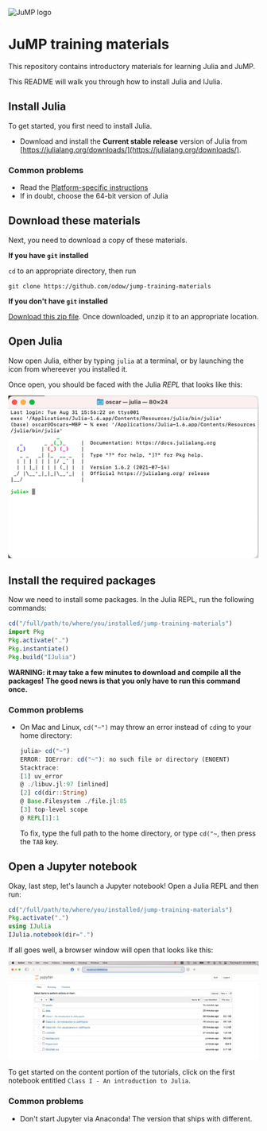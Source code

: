 ![JuMP logo](https://jump.dev/JuMP.jl/dev/assets/logo-with-text-background.svg "JuMP logo")

# JuMP training materials

This repository contains introductory materials for learning Julia and JuMP.

This README will walk you through how to install Julia and IJulia.

## Install Julia

To get started, you first need to install Julia.

 - Download and install the **Current stable release** version of Julia from
   [https://julialang.org/downloads/](https://julialang.org/downloads/).

### Common problems

  - Read the [Platform-specific instructions](https://julialang.org/downloads/platform/#platform_specific_instructions_for_official_binaries)
  - If in doubt, choose the 64-bit version of Julia

## Download these materials

Next, you need to download a copy of these materials.

**If you have `git` installed**

`cd` to an appropriate directory, then run
```
git clone https://github.com/odow/jump-training-materials
```

**If you don't have `git` installed**

[Download this zip file](https://github.com/odow/jump-training-materials/archive/master.zip).
Once downloaded, unzip it to an appropriate location.

## Open Julia

Now open Julia, either by typing `julia` at a terminal, or by launching the icon
from whereever you installed it.

Once open, you should be faced with the Julia *REPL* that looks like this:

![Julia REPL](assets/repl.png)

## Install the required packages

Now we need to install some packages.
In the Julia REPL, run the following commands:
```julia
cd("/full/path/to/where/you/installed/jump-training-materials")
import Pkg
Pkg.activate(".")
Pkg.instantiate()
Pkg.build("IJulia")
```

**WARNING: it may take a few minutes to download and compile all the packages!**
**The good news is that you only have to run this command once.**

### Common problems

 - On Mac and Linux, `cd("~")` may throw an error instead of `cd`ing to your
   home directory:
   ```julia
   julia> cd("~")
   ERROR: IOError: cd("~"): no such file or directory (ENOENT)
   Stacktrace:
   [1] uv_error
   @ ./libuv.jl:97 [inlined]
   [2] cd(dir::String)
   @ Base.Filesystem ./file.jl:85
   [3] top-level scope
   @ REPL[1]:1
   ```
   To fix, type the full path to the home directory, or type `cd("~`, then press
   the `TAB` key.

## Open a Jupyter notebook

Okay, last step, let's launch a Jupyter notebook! Open a Julia REPL and then
run:
```julia
cd("/full/path/to/where/you/installed/jump-training-materials")
Pkg.activate(".")
using IJulia
IJulia.notebook(dir=".")
```

If all goes well, a browser window will open that looks like this:

![jupyer_notebook](assets/jupyter.png)

To get started on the content portion of the tutorials, click on the first
notebook entitled `Class I - An introduction to Julia`.

### Common problems

 - Don't start Jupyter via Anaconda! The version that ships with different.
